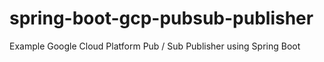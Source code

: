 # spring-boot-gcp-pubsub-publisher
Example Google Cloud Platform Pub / Sub Publisher using Spring Boot
